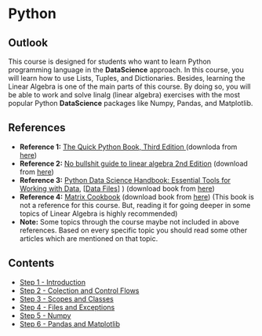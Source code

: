 # Python

## Outlook
This course is designed for students who want to learn Python programming language in the **DataScience** approach. In this course, you will learn how to use Lists, Tuples, and Dictionaries. Besides, learning the Linear Algebra is one of the main parts of this course. By doing so, you will be able to work and solve linalg (linear algebra) exercises with the most popular Python **DataScience** packages like Numpy, Pandas, and Matplotlib.

## References
- **Reference 1:** [The Quick Python Book, Third Edition ](https://www.amazon.com/Quick-Python-Book-Naomi-Ceder/dp/1617294039/) (downloda from [here](/courses/python/References&#32;Files/Naomi_Ceder_The_Quick_Python_Book-2018.pdf))
- **Reference 2:** [No bullshit guide to linear algebra 2nd Edition](https://www.amazon.com/No-bullshit-guide-linear-algebra/dp/0992001021) (download from [here](References&#32;Files/[Ivan_Savov]_No_Bullshit_Guide_to_Linear_Algebra(z-lib.org).pdf))
- **Reference 3:** [Python Data Science Handbook: Essential Tools for Working with Data](https://www.amazon.com/Python-Data-Science-Handbook-Essential/dp/1491912057), [[Data Files](https://github.com/jakevdp/PythonDataScienceHandbook/tree/master/notebooks/data)] ) (download book from [here](References&#32;Files/Jake_VanderPlas_Python_Data_Science_Handbook.pdf))
- **Reference 4:** [Matrix Cookbook](https://www.math.uwaterloo.ca/~hwolkowi/matrixcookbook.pdf) (download book from [here](References&#32;Files/matrixcookbook.pdf)) (This book is not a reference for this course. But, reading it for going deeper in some topics of Linear Algebra is highly recommended)
- **Note:** Some topics through the course maybe not included in above references. Based on every specific topic you should read some other articles which are mentioned on that topic. 

## Contents 

- [Step 1 - Introduction](01-Introduction.md)
- [Step 2 - Colection and Control Flows](02-Lists-Tuples-Sets-Dictionaries-ControlFlows-Strings.md)
- [Step 3 - Scopes and Classes](03-Functions-Modules-Scopes-Classes.md)
- [Step 4 - Files and Exceptions](04-FileSystem-ReadAndWriteFiles-Exceptions.md)
- [Step 5 - Numpy](05-Numpy.md)
- [Step 6 - Pandas and Matplotlib](06-Pandas-Matplotlib.md)

